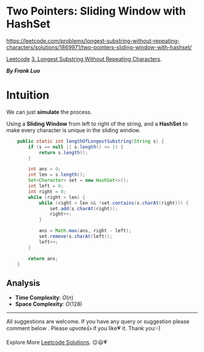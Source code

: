 # Two Pointers: Sliding Window with HashSet

https://leetcode.com/problems/longest-substring-without-repeating-characters/solutions/1869971/two-pointers-sliding-window-with-hashset/

[Leetcode](https://leetcode.com/) [3. Longest Substring Without Repeating Characters](https://leetcode.com/problems/longest-substring-without-repeating-characters/).

***By Frank Luo***

# Intuition

We can just **simulate** the process.

Using a **Sliding Window** from left to right of the string, and a **HashSet** to make every character is unique in the sliding window.

```java
    public static int lengthOfLongestSubstring(String s) {
        if (s == null || s.length() <= 1) {
            return s.length();
        }

        int ans = 0;
        int len = s.length();
        Set<Character> set = new HashSet<>();
        int left = 0;
        int right = 0;
        while (right < len) {
            while (right < len && !set.contains(s.charAt(right))) {
                set.add(s.charAt(right));
                right++;
            }

            ans = Math.max(ans, right - left);
            set.remove(s.charAt(left));
            left++;
        }

        return ans;
    }
```

## Analysis

- **Time Complexity**:  $O(n)$
- **Space Complexity**: $O(128)$


--------------------------

All suggestions are welcome. 
If you have any query or suggestion please comment below .
Please upvote👍 if you like💗 it. Thank you:-)

Explore More [Leetcode Solutions](https://leetcode.com/discuss/general-discussion/1868912/My-Leetcode-Solutions-All-In-One). 😉😃💗
